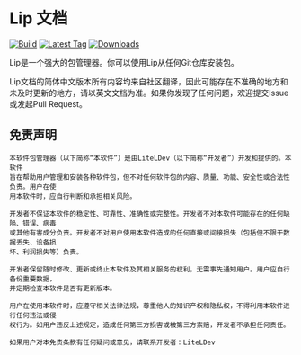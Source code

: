 # Lip 文档

[![Build](https://img.shields.io/github/actions/workflow/status/LipPkg/Lip/build.yml?style=for-the-badge)](https://github.com/LipPkg/Lip/actions)
[![Latest Tag](https://img.shields.io/github/v/tag/LipPkg/Lip?label=LATEST%20TAG&style=for-the-badge)](https://github.com/LipPkg/Lip/releases/latest)
[![Downloads](https://img.shields.io/github/downloads/LipPkg/Lip/latest/total?style=for-the-badge)](https://github.com/LipPkg/Lip/releases/latest)

Lip是一个强大的包管理器。你可以使用Lip从任何Git仓库安装包。

Lip文档的简体中文版本所有内容均来自社区翻译，因此可能存在不准确的地方和未及时更新的地方，请以英文文档为准。如果你发现了任何问题，欢迎提交Issue或发起Pull Request。

## 免责声明

```
本软件包管理器（以下简称“本软件”）是由LiteLDev（以下简称“开发者”）开发和提供的。本软件
旨在帮助用户管理和安装各种软件包，但不对任何软件包的内容、质量、功能、安全性或合法性负责。用户在使
用本软件时，应自行判断和承担相关风险。

开发者不保证本软件的稳定性、可靠性、准确性或完整性。开发者不对本软件可能存在的任何缺陥、错误、病毒
或其他有害成分负责。开发者不对用户使用本软件造成的任何直接或间接损失（包括但不限于数据丢失、设备损
坏、利润损失等）负责。

开发者保留随时修改、更新或终止本软件及其相关服务的权利，无需事先通知用户。用户应自行备份重要数据，
并定期检查本软件是否有更新版本。

用户在使用本软件时，应遵守相关法律法规，尊重他人的知识产权和隐私权，不得利用本软件进行任何违法或侵
权行为。如用户违反上述规定，造成任何第三方损害或被第三方索赔，开发者不承担任何责任。

如果用户对本免责条款有任何疑问或意见，请联系开发者：LiteLDev
```
